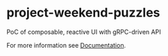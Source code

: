 # project-weekend-puzzles

PoC of composable, reactive UI with gRPC-driven API 

For more information see [Documentation](https://nikodemmazur.github.io/project-weekend-puzzles/).